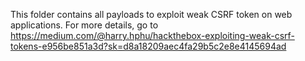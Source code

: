 This folder contains all payloads to exploit weak CSRF token on web applications.
For more details, go to https://medium.com/@harry.hphu/hackthebox-exploiting-weak-csrf-tokens-e956be851a3d?sk=d8a18209aec4fa29b5c2e8e4145694ad

